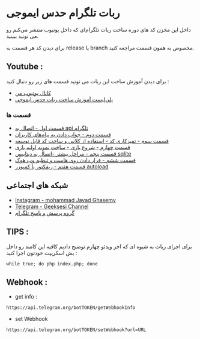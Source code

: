 # ربات تلگرام حدس ایموجی

داخل این مخزن کد های دوره ساخت ربات تلگرام‌ای که داخل یوتیوب منتشر می‌کنم رو می تونید ببینید.

برای دیدن کد هر قسمت به release یا branch مخصوص به همون قسمت مراجعه کنید.

## Youtube :

برای دیدن آموزش ساخت این ربات می تونید قسمت های زیر رو دنبال کنید :

- [کانال یوتیوب من](https://www.youtube.com/channel/UCurthvdUrUirkqHzKZmcoPA)
- [پلی‌لیست آموزش ساخت ربات حدس ایموجی](https://www.youtube.com/channel/UCurthvdUrUirkqHzKZmcoPA)

### قسمت ها

- [قسمت اول - اتصال به api تلگرام](https://youtu.be/CxRK0meNn04)
- [قسمت دوم - جواب دادن به پیام‌های کاربران](https://youtu.be/QFtUBqgYJoA)
- [قسمت سوم - تمیزکاری کد - استفاده از کلاس و ساخت کد قابل توسعه](https://youtu.be/EfOclphIbqA)
- [قسمت چهارم - شروع بازی - ساخت نمونه اولیه بازی](https://youtu.be/kX76gFpvHcA)
- [قسمت پنجم - مراحل بیشتر -اتصال به دیتابیس sqlite](https://youtu.be/Q-V7lW96BOU)
- [قسمت ششم - قرار دادن روی هاست و تنظیم وب هوک](https://youtu.be/ayb4h_n-lY4)
- [قسمت هفتم - ریفکتور با کمپوزر autoload](https://www.youtube.com/watch?v=mW4KKFNEdMM&list=PL6MpbG5qSD2CsCPBVmVikS_eTCjRDwvzB&index=8)

## شبکه های اجتماعی

- [Instagram - mohammad Javad Ghasemy](https://www.instagram.com/geeksesi_ir/)
- [Telegram - Geeksesi Channel](https://t.me/geeksesi)
- [گروه پرسش و پاسخ تلگرام ](https://t.me/geeksesi_group)

## TIPS :

برای اجرای ربات به شیوه ای که اخر ویدئو چهارم توضیح دادیم کافیه این کامند رو داخل بش اسکریپت خودتون اجرا کنید :

```
while true; do php index.php; done
```

## Webhook :

- get info :

```
https://api.telegram.org/botTOKEN/getWebhookInfo
```

- set Webhook

```
https://api.telegram.org/botTOKEN/setWebhook?url=URL
```
